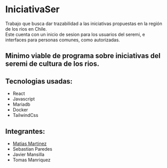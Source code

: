 # IniciativaSer
Trabajo que busca dar trazabilidad a las iniciativas propuestas en la región de los rios en Chile.  
Este cuenta con un inicio de sesion para los usuarios del seremi, e interfaces para personas comunes, como autorizadas.
## Minimo viable de programa sobre iniciativas del seremi de cultura de los rios.  
## Tecnologias usadas:
-  React
-  Javascript
-  Mariadb
-  Docker
-  TailwindCss
## Integrantes: 
-  [Matias Martinez]([https://pages.github.com/](https://github.com/xNanoEngine))
-  Sebastian Paredes
-  Javier Mansilla
-  Tomas Manriquez
